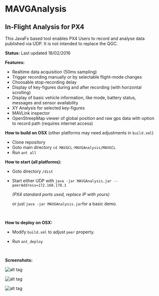 # MAVGAnalysis

## In-Flight Analysis for PX4

This JavaFx based tool enables PX4 Users to record and analyse data published via UDP. It is not intended to replace the QGC.

**Status:** Last updated 18/02/2016 

**Features:**

- Realtime data acquisition (50ms sampling)
- Trigger recording manually or by selectable flight-mode changes
- Choosable stop-recording delay
- Display of  key-figures during and after recording (with horizontal scrolling)
- Display of basic vehicle information, like mode, battery status, messages and sensor availability
- XY Analysis for selected key-figures
- MAVLink inspector
- OpenStreepMap viewer of global position and raw gps data with option to record path (requires internet access)



**How to build on OSX** (other platforms may need adjustments in `build.xml`)

- Clone repository
- Goto main directory  `cd MAVGCL-MAVGAnalysis/MAVGCL`
- Run `ant all`



**How to start (all platforms):**

- Goto directory `/dist`
  
- Start either UDP with `java -jar MAVGAnalysis.jar --peerAddress=172.168.178.1`
  
   *(PX4 standard ports used, replace IP with yours)*
  
  or just `java -jar MAVGAnalysis.jar`for a basic demo.
  
  ​

**How to deploy on OSX:**

- Modify `build.xml` to adjust  `peer` property.
  
- Run `ant_deploy`
  
  ​

**Screenshots:**

![alt tag](https://raw.github.com/ecmnet/MAVGCL/MAVGAnalysis/MAVGCL/screenshot1.png)

![alt tag](https://raw.github.com/ecmnet/MAVGCL/MAVGAnalysis/MAVGCL/screenshot2.png)

![alt tag](https://raw.github.com/ecmnet/MAVGCL/MAVGAnalysis/MAVGCL/screenshot3.png)

